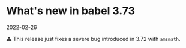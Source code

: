 # What's new in babel 3.73

2022-02-26

⚠ This release just fixes a severe bug introduced in 3.72 with
`amsmath`.

